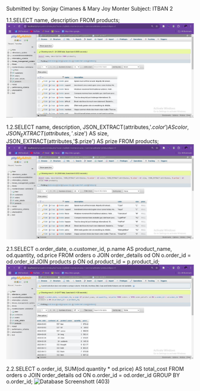 Submitted by: Sonjay Cimanes & Mary Joy Monter
Subject: ITBAN 2


1.1.SELECT name, description FROM products;
![Database Screenshot](https://github.com/Ryljoy2023/MySQL-ACTIVITY1/blob/b04d2612ebe76e208b54deaf49941b92cec0ab86/1.JPG)

1.2.SELECT name, description, JSON_EXTRACT(attributes,'$.color') AS color, JSON_EXTRACT(attributes,'$.size') AS size, JSON_EXTRACT(attributes,'$.prize') AS prize FROM products;
![Database Screenshot (401)](https://github.com/Ryljoy2023/MySQL-ACTIVITY1/blob/b04d2612ebe76e208b54deaf49941b92cec0ab86/1.2.JPG)

2.1.SELECT o.order_date, o.customer_id, p.name AS product_name, od.quantity, od.price FROM orders o JOIN order_details od ON o.order_id = od.order_id JOIN products p ON od.product_id = p.product_id;
![Database Screenshot (402)](https://github.com/Ryljoy2023/MySQL-ACTIVITY1/blob/b04d2612ebe76e208b54deaf49941b92cec0ab86/2.JPG)

2.2.SELECT o.order_id, SUM(od.quantity * od.price) AS total_cost FROM orders o JOIN order_details od ON o.order_id = od.order_id GROUP BY o.order_id;
![Database Screenshott (403)](https://github.com/Ryljoy2023/MySQL-ACTIVITY1/blob/b04d2612ebe76e208b54deaf49941b92cec0ab86/2.1JPG)
